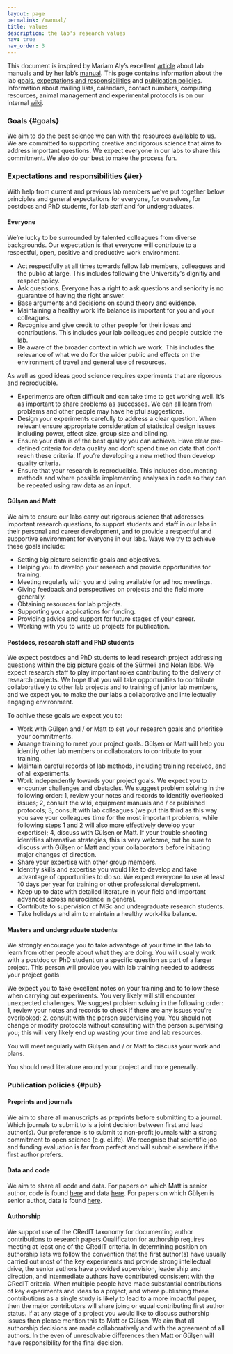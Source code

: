 ```yaml
---
layout: page
permalink: /manual/
title: values
description: the lab's research values
nav: true
nav_order: 3
---
```


This document is inspired by Mariam Aly’s excellent [article](https://www.nature.com/articles/d41586-018-06167-w) about lab manuals and by her lab’s [manual](https://www.alylab.org/). This page contains information about the lab [goals](#goals), [expectations and responsibilities](#er) and [publication policies](#pub). Information about mailing lists, calendars, contact numbers, computing resources, animal management and experimental protocols is on our internal [wiki](https://www.wiki.ed.ac.uk/pages/viewpage.action?pageId=376674941).

### Goals {#goals}
We aim to do the best science we can with the resources available to us. We are committed to supporting creative and rigorous science that aims to address important questions. We expect everyone in our labs to share this commitment. We also do our best to make the process fun.


### Expectations and responsibilities {#er}
With help from current and previous lab members we’ve put together below principles and general expectations for everyone, for ourselves, for postdocs and PhD students, for lab staff and for undergraduates. 

#### Everyone
We’re lucky to be surrounded by talented colleagues from diverse backgrounds. Our expectation is that everyone will contribute to a respectful, open, positive and productive work environment.
-  Act respectfully at all times towards fellow lab members, colleagues and the public at large. This includes following the University's dignitiy and respect policy.
- Ask questions. Everyone has a right to ask questions and seniority is no guarantee of having the right answer.
- Base arguments and decisions on sound theory and evidence.
- Maintaining a healthy work life balance is important for you and your colleagues.
- Recognise and give credit to other people for their ideas and contributions. This includes your lab colleagues and people outside the lab.
- Be aware of the broader context in which we work. This includes the relevance of what we do for the wider public and effects on the environment of travel and general use of resources.

As well as good ideas good science requires experiments that are rigorous and reproducible.
- Experiments are often difficult and can take time to get working well. It’s as important to share problems as successes. We can all learn from problems and other people may have helpful suggestions.
- Design your experiments carefully to address a clear question. When relevant ensure appropriate consideration of statistical design issues including power, effect size, group size and blinding.
- Ensure your data is of the best quality you can achieve. Have clear pre-defined criteria for data quality and don’t spend time on data that don’t reach these criteria. If you’re developing a new method then develop quality criteria.
- Ensure that your research is reproducible. This includes documenting methods and where possible implementing analyses in code so they can be repeated using raw data as an input.

#### Gülşen and Matt
We aim to ensure our labs carry out rigorous science that addresses important research questions, to support students and staff in our labs in their personal and career development, and to provide a respectful and supportive environment for everyone in our labs. Ways we try to achieve these goals include:
- Setting big picture scientific goals and objectives.
- Helping you to develop your research and provide opportunities for training.
- Meeting regularly with you and being available for ad hoc meetings.
- Giving feedback and perspectives on projects and the field more generally.
- Obtaining resources for lab projects.
- Supporting your applications for funding.
- Providing advice and support for future stages of your career.
- Working with you to write up projects for publication.

#### Postdocs, research staff and PhD students
We expect postdocs and PhD students to lead research project addressing questions within the big picture goals of the Sürmeli and Nolan labs. We expect research staff to play important roles contributing to the delivery of research projects. We hope that you will take opportunities to contribute collaboratively to other lab projects and to training of junior lab members, and we expect you to make the our labs a collaborative and intellectually engaging environment.

To achive these goals we expect you to:
- Work with Gülşen and / or Matt to set your research goals and prioritise your commitments.
- Arrange training to meet your project goals. Gülşen or Matt will help you identify other lab members or collaborators to contribute to your training.
- Maintain careful records of lab methods, including training received, and of all experiments.
- Work independently towards your project goals. We expect you to encounter challenges and obstacles. We suggest problem solving in the following order: 1, review your notes and records to identifiy overlooked issues; 2, consult the wiki, equipment manuals and / or published protocols; 3, consult with lab colleagues (we put this third as this way you save your colleagues time for the most important problems, while following steps 1 and 2 will also more effectively develop your expertise); 4, discuss with Gülşen or Matt. If your trouble shooting identifies alternative strategies, this is very welcome, but be sure to discuss with Gülşen or Matt and your collaborators before initiating major changes of direction.
- Share your expertise with other group members.
- Identify skills and expertise you would like to develop and take advantage of opportunities to do so. We expect everyone to use at least 10 days per year for training or other professional development.
- Keep up to date with detailed literature in your field and important advances across neurocience in general.
- Contribute to supervision of MSc and undergraduate research students.
- Take holidays and aim to maintain a healthy work-like balance.
	


#### Masters and undergraduate students
We strongly encourage you to take advantage of your time in the lab to learn from other people about what they are doing. You will usually work with a postdoc or PhD student on a specific question as part of a larger project. This person will provide you with lab training needed to address your project goals

We expect you to take excellent notes on your training and to follow these when carrying out experiments. You very likely will still encounter unexpected challenges. We suggest problem solving in the following order: 1, review your notes and records to check if there are any issues you're overlooked; 2. consult with the person supervising you. You should not change or modify protocols without consulting with the person supervising you; this will very likely end up wasting your time and lab resources.

You will meet regularly with Gülşen and / or Matt to discuss your work and plans.

You should read literature around your project and more generally.



### Publication policies {#pub}

#### Preprints and journals
We aim to share all manuscripts as preprints before submitting to a journal. Which journals to submit to is a joint decision between first and lead author(s). Our preference is to submit to non-profit journals with a strong commitment to open science (e.g. eLife). We recognise that scientific job and funding evaluation is far from perfect and will submit elsewhere if the first author prefers.


#### Data and code
We aim to share all ocde and data. For papers on which Matt is senior author, code is found [here](https://github.com/MattNolanLab) and data [here](https://datashare.ed.ac.uk/handle/10283/777). For papers on which Gülşen is senior author, data is found [here](https://datashare.ed.ac.uk/handle/10283/4369).

#### Authorship
We support use of the CRedIT taxonomy for documenting author contributions to research papers.Qualificaton for authorship requires meeting at least one of the CRedIT criteria. In determining position on authorship lists we follow the convention that the first author(s) have usually carried out most of the key experiments and provide strong intellectual drive, the senior authors have provided supervision, leadership and direction, and intermediate authors have contributed consistent with the CRedIT criteria. When multiple people have made substantial contributions of key experiments and ideas to a project, and where publishing these contributions as a single study is likely to lead to a more impactful paper, then the major contributors will share joing or equal contributing first author status. If at any stage of a project you would like to discuss authorship issues then please mention this to Matt or Gülşen. We aim that all authorship decisions are made collaboratively and with the agreement of all authors. In the even of unresolvable differences then Matt or Gülşen will have responsibility for the final decision.
